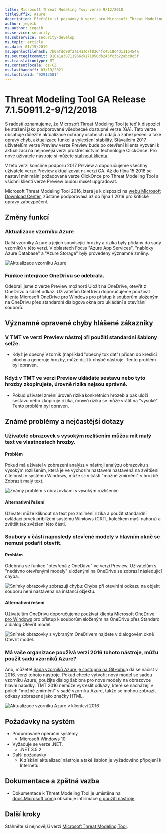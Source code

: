 ```yaml
---
title: Microsoft Threat Modeling Tool verze 9/12/2018
titleSuffix: Azure
description: Přečtěte si poznámky k verzi pro Microsoft Threat Modeling Tool vydané v 9/12/2018. Poznámky zahrnují změny funkcí a opravy chyb.
author: jegeib
ms.author: jegeib
ms.service: security
ms.subservice: security-develop
ms.topic: article
ms.date: 01/15/2019
ms.openlocfilehash: 7b0afdd90f2a1413c7f8364fc4518c4d1116454a
ms.sourcegitcommit: 910a1a38711966cb171050db245fc3b22abc8c5f
ms.translationtype: MT
ms.contentlocale: cs-CZ
ms.lasthandoff: 03/19/2021
ms.locfileid: "92913581"
---
```

# <a name="threat-modeling-tool-ga-release-71509112---9122018"></a>Threat Modeling Tool GA Release 7.1.50911.2-9/12/2018

S radostí oznamujeme, že Microsoft Threat Modeling Tool je teď k dispozici ke stažení jako podporované všeobecně dostupné verze (GA). Tato verze obsahuje důležité aktualizace ochrany osobních údajů a zabezpečení a také opravy chyb, aktualizace funkcí a vylepšení stability. Stávajícím 2017 uživatelům verze Preview verze Preview bude po otevření klienta vyzváni k aktualizaci na nejnovější verzi prostřednictvím technologie ClickOnce. Pro nové uživatele nástroje si můžete [stáhnout klienta](https://aka.ms/threatmodelingtool).

V této verzi končíme podporu 2017 Preview a doporučujeme všechny uživatele verze Preview aktualizovat na verzi GA. Až do října 15 2018 se nastaví minimální požadovaná verze ClickOnce pro Threat Modeling Tool a všichni klienti verze Preview budou muset upgradovat.

Microsoft Threat Modeling Tool 2016, která je k dispozici na [webu Microsoft Download Center](https://www.microsoft.com/en-us/download/details.aspx?id=49168), zůstane podporovaná až do října 1 2019 pro kritické opravy zabezpečení.

## <a name="feature-changes"></a>Změny funkcí

### <a name="azure-stencil-updates"></a>Aktualizace vzorníku Azure

Další vzorníky Azure a jejich související hrozby a rizika byly přidány do sady vzorníků v této verzi. V oblastech Focus "Azure App Services", "nabídky Azure Database" a "Azure Storage" byly provedeny významné změny.

![Aktualizace vzorníku Azure](./media/threat-modeling-tool-releases-71509112/tmt_azure_stencil_update-300x70.png)

### <a name="onedrive-integration-feature-removed"></a>Funkce integrace OneDrivu se odebrala.

Odebrali jsme z verze Preview možnosti Uložit na OneDrive, otevřít z OneDrivu a sdílet odkaz. Uživatelům OneDrivu doporučujeme používat klienta Microsoft [OneDrive pro Windows](https://onedrive.live.com/about/en-us/download/) pro přístup k souborům uloženým na OneDrivu přes standardní dialogová okna pro ukládání a otevírání souborů.

## <a name="notable-fixed-bugs-reported-by-customers"></a>Významné opravené chyby hlášené zákazníky

### <a name="in-tmt-preview-the-tool-crashes-when-using-the-standard-template"></a>V TMT ve verzi Preview nástroj při použití standardní šablony selže.

- Když je obecný Vzorník (například "obecný tok dat") přidán do kreslicí plochy a generuje hrozby, může dojít k chybě nástroje. Tento problém byl opraven.

### <a name="in-tmt-preview-when-i-save-a-report-or-copy-the-threats-the-risk-levels-are-incorrect"></a>Když v TMT ve verzi Preview ukládáte sestavu nebo tyto hrozby zkopírujete, úrovně rizika nejsou správné.

- Pokud uživatel změní úroveň rizika konkrétních hrozeb a pak uloží sestavu nebo zkopíruje rizika, úroveň rizika se může vrátit na "vysoké". Tento problém byl opraven.

## <a name="known-issues-and-faq"></a>Známé problémy a nejčastější dotazy

### <a name="users-of-high-resolution-screens-may-experience-small-text-in-the-threat-properties"></a>Uživatelé obrazovek s vysokým rozlišením můžou mít malý text ve vlastnostech hrozby.

#### <a name="issue"></a>Problém

Pokud má uživatel v zobrazení analýza v nástroji analýzu obrazovku s vysokým rozlišením, která je ve výchozím nastavení nastavená na zvětšení čitelnosti v systému Windows, může se v části "možné zmírnění" v hrozbě Zobrazit malý text.

![Známý problém s obrazovkami s vysokým rozlišením](./media/threat-modeling-tool-releases-71509112/tmt_screen_resolution-300x153.png)

#### <a name="workaround"></a>Alternativní řešení

Uživatel může kliknout na text pro zmírnění rizika a použít standardní ovládací prvek přiblížení systému Windows (CRTL kolečkem myši nahoru) a zvětšit tak zvětšení této části.

### <a name="files-in-the-recently-opened-models-section-of-the-main-window-may-fail-to-open"></a>Soubory v části naposledy otevřené modely v hlavním okně se nemusí podařit otevřít.

#### <a name="issue"></a>Problém

Odebrala se funkce "otevřená z OneDrivu" ve verzi Preview. Uživatelům s "nedávno otevřenými modely" uloženými na OneDrive se zobrazí následující chyba.

![Snímky obrazovky zobrazují chybu: Chyba při otevírání odkazu na objekt souboru není nastavena na instanci objektu.](./media/threat-modeling-tool-releases-71509112/tmt_save_error-300x131.png)

#### <a name="workaround"></a>Alternativní řešení

Uživatelům OneDrivu doporučujeme používat klienta Microsoft [OneDrive pro Windows](https://onedrive.live.com/about/en-us/download/) pro přístup k souborům uloženým na OneDrivu přes Standard a dialog Otevřít model.

![Snímek obrazovky s vybraným OneDrivem najdete v dialogovém okně Otevřít model.](./media/threat-modeling-tool-releases-71509112/tmt_save_onedrive-300x149.png)

### <a name="my-organization-uses-the-2016-version-of-the-tool-can-i-use-the-azure-stencil-set"></a>Má vaše organizace používá verzi 2016 tohoto nástroje, můžu použít sadu vzorníků Azure?

Ano, můžete! [Sada vzorníků Azure je dostupná na GitHubu](https://github.com/Microsoft/threat-modeling-templates/)a dá se načíst v 2016. verzi tohoto nástroje. Pokud chcete vytvořit nový model se sadou vzorníku Azure, použijte dialog šablona pro nové modely na obrazovce hlavní nabídky. TMT 2016 nemůže vykreslit odkazy, které se nacházejí v polích "možné zmírnění" v sadě vzorníku Azure, takže se mohou zobrazit odkazy zobrazené jako značky HTML.

![Aktualizace vzorníku Azure v klientovi 2016](./media/threat-modeling-tool-releases-71509112/tmt_azure_stencils-300x212.png)

## <a name="system-requirements"></a>Požadavky na systém

- Podporované operační systémy
  - Microsoft Windows 10
- Vyžaduje se verze .NET.
  - .NET 3.5.2
- Další požadavky
  - K získání aktualizací nástroje a také šablon je vyžadováno připojení k Internetu.

## <a name="documentation-and-feedback"></a>Dokumentace a zpětná vazba

- Dokumentace k Threat Modeling Tool je umístěna na [docs.Microsoft.com](threat-modeling-tool.md)a obsahuje informace [o použití nástroje](threat-modeling-tool-getting-started.md).

## <a name="next-steps"></a>Další kroky

Stáhněte si nejnovější verzi [Microsoft Threat Modeling Tool](https://aka.ms/threatmodelingtool).
